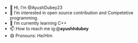 - 👋 Hi, I’m @AyushDubey23
- 👀 I’m interested in open source contribution and Competetive programming.
- 🌱 I’m currently learning C++
- 📫 How to reach me ig:@__ayushhdubey__
- 😄 Pronouns: He/Him


<!---
AyushDubey23/AyushDubey23 is a ✨ special ✨ repository because its `README.md` (this file) appears on your GitHub profile.
You can click the Preview link to take a look at your changes.
--->
